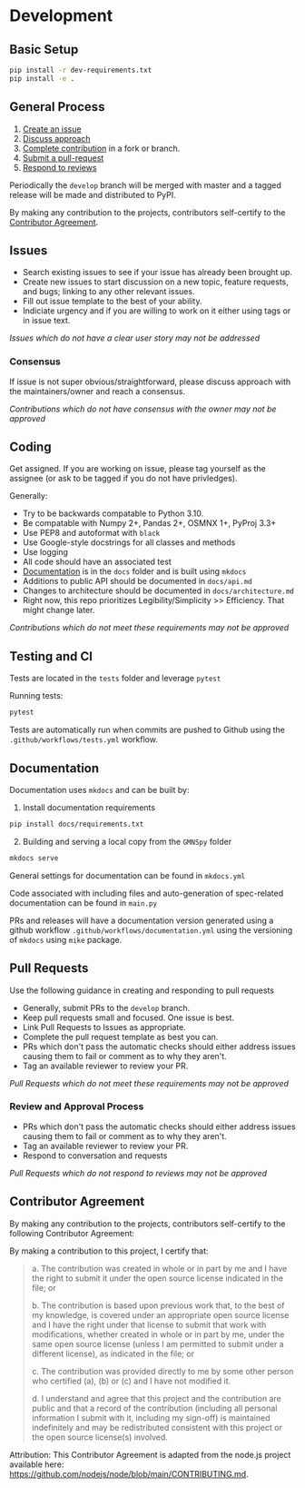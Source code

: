 # Development

## Basic Setup

```bash
pip install -r dev-requirements.txt
pip install -e .
```

## General Process

1. [Create an issue](#issues)
2. [Discuss approach](#consensus)
3. [Complete contribution](#coding) in a fork or branch.
4. [Submit a pull-request](#pull-requests)
5. [Respond to reviews](#review-and-approval-process)

Periodically the `develop` branch will be merged with master and a tagged release will be made and distributed to PyPI.

By making any contribution to the projects, contributors self-certify to the [Contributor Agreement](#contributor-agreement).

## Issues

- Search existing issues to see if your issue has already been brought up.
- Create new issues to start discussion on a new topic, feature requests, and bugs; linking to any other relevant issues.
- Fill out issue template to the best of your ability.
- Indiciate urgency and if you are willing to work on it either using tags or in issue text.

*Issues which do not have a clear user story may not be addressed*

### Consensus

If issue is not super obvious/straightforward, please discuss approach with the maintainers/owner and reach a consensus.

*Contributions which do not have consensus with the owner may not be approved*

## Coding

Get assigned. If you are working on issue, please tag yourself as the assignee (or ask to be tagged if you do not have privledges).

Generally:

- Try to be backwards compatable to Python 3.10.
- Be compatable with Numpy 2+, Pandas 2+, OSMNX 1+, PyProj 3.3+
- Use PEP8 and autoformat with `black`
- Use Google-style docstrings for all classes and methods
- Use logging
- All code should have an associated test
- [Documentation](#documentation) is in the `docs` folder and is built using `mkdocs`
- Additions to public API should be documented in `docs/api.md`
- Changes to architecture should be documented in `docs/architecture.md`
- Right now, this repo prioritizes Legibility/Simplicity >> Efficiency. That might change later.

*Contributions which do not meet these requirements may not be approved*

## Testing and CI

Tests are located in the `tests` folder and leverage `pytest`

Running tests:

```bash
pytest
```

Tests are automatically run when commits are pushed to Github using the `.github/workflows/tests.yml` workflow.

## Documentation

Documentation uses `mkdocs` and can be built by:

1. Install documentation requirements

```bash
pip install docs/requirements.txt
```

2. Building and serving a local copy from the `GMNSpy` folder

```bash
mkdocs serve
```

General settings for documentation can be found in `mkdocs.yml`

Code associated with including files and auto-generation of spec-related documentation can be found in `main.py`

PRs and releases will have a documentation version generated using a github workflow `.github/workflows/documentation.yml` using the versioning of `mkdocs` using `mike` package.

## Pull Requests

Use the following guidance in creating and responding to pull requests

- Generally, submit PRs to the `develop` branch.
- Keep pull requests small and focused. One issue is best.
- Link Pull Requests to Issues as appropriate.
- Complete the pull request template as best you can.
- PRs which don't pass the automatic checks should either address issues causing them to fail or comment as to why they aren't.
- Tag an available reviewer to review your PR.

*Pull Requests which do not meet these requirements may not be approved*

### Review and Approval Process

- PRs which don't pass the automatic checks should either address issues causing them to fail or comment as to why they aren't.
- Tag an available reviewer to review your PR.
- Respond to conversation and requests

*Pull Requests which do not respond to reviews may not be approved*

## Contributor Agreement

By making any contribution to the projects, contributors self-certify to the following Contributor Agreement:

By making a contribution to this project, I certify that:
>  
> a. The contribution was created in whole or in part by me and I have the right to submit it under the open source license indicated in the file; or
>  
> b. The contribution is based upon previous work that, to the best of my knowledge, is covered under an appropriate open source license and I have the right under that license to submit that work with modifications, whether created in whole or in part by me, under the same open source license (unless I am permitted to submit under a different license), as indicated in the file; or
>  
> c. The contribution was provided directly to me by some other person who certified (a), (b) or (c) and I have not modified it.
>  
> d. I understand and agree that this project and the contribution are public and that a record of the contribution (including all personal information I submit with it, including my sign-off) is maintained indefinitely and may be redistributed consistent with this project or the open source license(s) involved.
>  
Attribution: This Contributor Agreement is adapted from the node.js project available here: <https://github.com/nodejs/node/blob/main/CONTRIBUTING.md>.